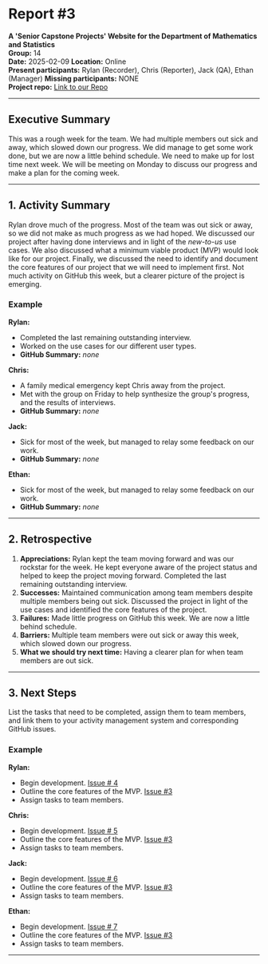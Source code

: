 # Report #3

**A 'Senior Capstone Projects' Website for the Department of Mathematics and Statistics**  
**Group:** 14  
**Date:** 2025-02-09
**Location:** Online  
**Present participants:** Rylan (Recorder), Chris (Reporter), Jack (QA), Ethan (Manager)
**Missing participants:** NONE  
**Project repo:** [Link to our Repo](https://github.com/Naalu/ds-senior-capstone-projects-website)  

---

## Executive Summary

This was a rough week for the team. We had multiple members out sick and away, which slowed down our progress.
We did manage to get some work done, but we are now a little behind schedule.
We need to make up for lost time next week.
We will be meeting on Monday to discuss our progress and make a plan for the coming week.

---

## 1. Activity Summary

Rylan drove much of the progress.  Most of the team was out sick or away, so we did not make as much progress as we had hoped.
We discussed our project after having done interviews and in light of the *new-to-us* use cases.
We also discussed what a minimum viable product (MVP) would look like for our project.
Finally, we discussed the need to identify and document the core features of our project that we will need to implement first.
Not much activity on GitHub this week, but a clearer picture of the project is emerging.

### Example

**Rylan:**

- Completed the last remaining outstanding interview.
- Worked on the use cases for our different user types.
- **GitHub Summary:** *none*

**Chris:**

- A family medical emergency kept Chris away from the project.
- Met with the group on Friday to help synthesize the group's progress, and the results of interviews.
- **GitHub Summary:** *none*

**Jack:**

- Sick for most of the week, but managed to relay some feedback on our work.
- **GitHub Summary:** *none*

**Ethan:**

- Sick for most of the week, but managed to relay some feedback on our work.
- **GitHub Summary:** *none*

---

## 2. Retrospective

1. **Appreciations:** Rylan kept the team moving forward and was our rockstar for the week. He kept everyone aware of the project status and helped to keep the project moving forward.  Completed the last remaining outstanding interview.
2. **Successes:** Maintained communication among team members despite multiple members being out sick.  Discussed the project in light of the use cases and identified the core features of the project.
3. **Failures:** Made little progress on GitHub this week.  We are now a little behind schedule.
4. **Barriers:** Multiple team members were out sick or away this week, which slowed down our progress.
5. **What we should try next time:** Having a clearer plan for when team members are out sick.

---

## 3. Next Steps

List the tasks that need to be completed, assign them to team members, and link them to your activity management system and corresponding GitHub issues.

### Example

**Rylan:**

- Begin development. [Issue # 4](https://github.com/Naalu/ds-senior-capstone-projects-website/issues/4)
- Outline the core features of the MVP. [Issue #3](https://github.com/Naalu/ds-senior-capstone-projects-website/issues/3)
- Assign tasks to team members.

**Chris:**

- Begin development. [Issue # 5](https://github.com/Naalu/ds-senior-capstone-projects-website/issues/5)
- Outline the core features of the MVP. [Issue #3](https://github.com/Naalu/ds-senior-capstone-projects-website/issues/3)
- Assign tasks to team members.

**Jack:**

- Begin development. [Issue # 6](https://github.com/Naalu/ds-senior-capstone-projects-website/issues/6)
- Outline the core features of the MVP. [Issue #3](https://github.com/Naalu/ds-senior-capstone-projects-website/issues/3)
- Assign tasks to team members.

**Ethan:**

- Begin development. [Issue # 7](https://github.com/Naalu/ds-senior-capstone-projects-website/issues/7)
- Outline the core features of the MVP. [Issue #3](https://github.com/Naalu/ds-senior-capstone-projects-website/issues/3)
- Assign tasks to team members.
  
---
